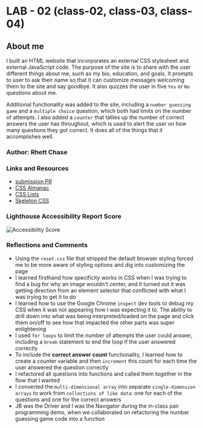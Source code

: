 # LAB - 02 (class-02, class-03, class-04)

## About me

I built an HTML website that incorporates an external CSS stylesheet and external JavaScript code. The purpose of the site is to share with the user different things about me, such as my bio, education, and goals. It prompts to user to ask their name so that it can customize messages welcoming them to the site and say goodbye. It also quizzes the user in five `Yes` or `No` questions about me.

Additional functionality was added to the site, including a `number guessing game` and a `multiple choice` question, which both had limits on the number of attempts. I also added a `counter` that tallies up the number of correct answers the user has throughout, which is used to  alert the user on how many questions they got correct. It does all of the things that it accomplishes well.

### Author: Rhett Chase

### Links and Resources

- [submission PR](https://github.com/rhettchase/code-201/tree/main/lab-02)
- [CSS Almanac](https://css-tricks.com/almanac/)
- [CSS Lists](https://www.w3schools.com/css/css_list.asp)
- [Skeleton CSS](http://getskeleton.com/#intro)

### Lighthouse Accessibility Report Score

![Accessibility Score](img/accessibility-score-10-25.png)

### Reflections and Comments

- Using the `reset.css` file that stripped the default browser styling forced me to be more aware of styling options and dig into customizing the page
- I learned firsthand how specificity works in CSS when I was trying to find a bug for why an image wouldn't center, and it turned out it was getting direction from an element selector that conflicted with what I was trying to get it to do
- I learned how to use the Google Chrome `inspect` dev tools to debug my CSS when it was not appearing how I was expecting it to. The ability to drill down into what was being interpreted/loaded on the page and click them on/off to see how that impacted the other parts was super enlightening
- I used `for loops` to limit the number of attempts the user could answer, including a `break` statement to end the loop if the user answered correctly
- To include the **correct answer count** functionality, I learned how to create a counter variable and then `increment` this count for each time the user answered the question correctly
- I refactored all questions into functions and called them together in the flow that I wanted
- I converted the `multi-dimensional array` into separate `single-dimension arrays` to work from `collections of like data`: one for each of the questions and one for the correct answers
- JB was the Driver and I was the Navigator during the in-class pair programming demo, when we collaborated on refactoring the number guessing game code into a function
